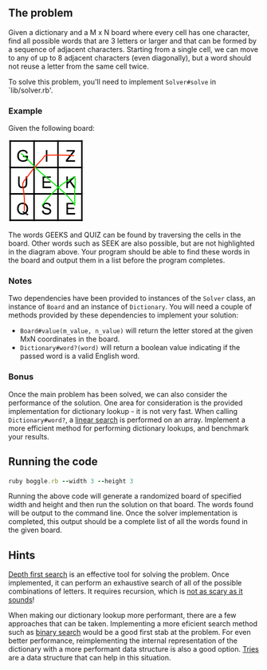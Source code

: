 ## The problem

Given a dictionary and a M x N board where every cell has one character, find all possible words that are 3 letters or larger and that can be formed by a sequence of adjacent characters. Starting from a single cell, we can move to any of up to 8 adjacent characters (even diagonally), but a word should not reuse a letter from the same cell twice.

To solve this problem, you'll need to implement `Solver#solve` in `lib/solver.rb'. 

### Example
Given the following board:

![board](https://github.com/ctrombley/word_game/raw/master/board.png)

The words GEEKS and QUIZ can be found by traversing the cells in the board.  Other words such as SEEK are also possible, but are not highlighted in the diagram above. Your program should be able to find these words in the board and output them in a list before the program completes.

### Notes
Two dependencies have been provided to instances of the `Solver` class, an instance of `Board` and an instance of `Dictionary`.  You will need a couple of methods provided by these dependencies to implement your solution:

* `Board#value(m_value, n_value)` will return the letter stored at the given MxN coordinates in the board.
* `Dictionary#word?(word)` will return a boolean value indicating if the passed word is a valid English word.

### Bonus
Once the main problem has been solved, we can also consider the performance of the solution.  One area for consideration is the provided implementation for dictionary lookup - it is not very fast.  When calling `Dictionary#word?`, a [linear search](https://www.studytonight.com/data-structures/linear-search-algorithm) is performed on an array.  Implement a more efficient method for performing dictionary lookups, and benchmark your results.

## Running the code
```ruby
ruby boggle.rb --width 3 --height 3
```

Running the above code will generate a randomized board of specified width and height and then run the solution on that board.  The words found will be output to the command line.  Once the solver implementation is completed, this output should be a complete list of all the words found in the given board.

## Hints
[Depth first search](https://medium.com/basecs/deep-dive-through-a-graph-dfs-traversal-8177df5d0f13) is an effective tool for solving the problem.  Once implemented, it can perform an exhaustive search of all of the possible combinations of letters.  It requires recursion, which is [not as scary as it sounds](https://medium.freecodecamp.org/recursion-is-not-hard-858a48830d83)!

When making our dictionary lookup more performant, there are a few approaches that can be taken.   Implementing a more eficient search method such as [binary search](https://www.studytonight.com/data-structures/binary-search-algorithm) would be a good first stab at the problem.  For even better performance, reimplementing the internal representation of the dictionary with a more performant data structure is also a good option. [Tries](https://medium.com/basecs/trying-to-understand-tries-3ec6bede0014) are a data structure that can help in this situation.
